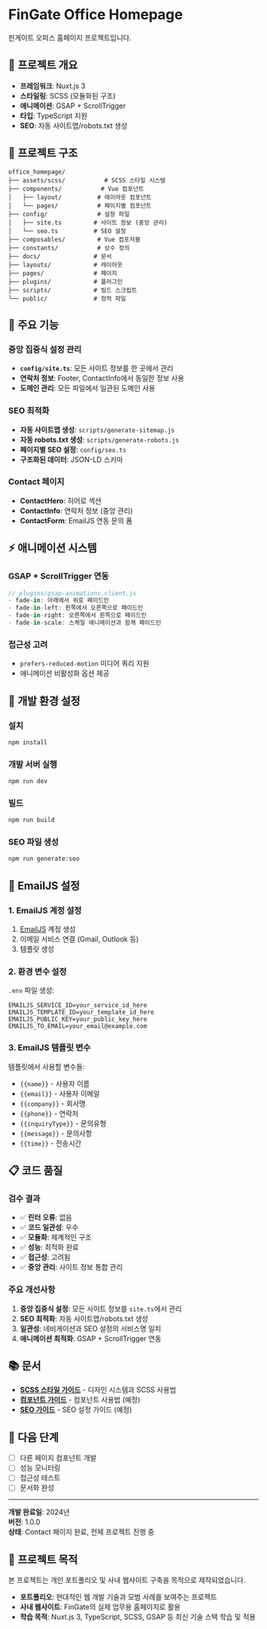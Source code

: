 # FinGate Office Homepage

핀게이트 오피스 홈페이지 프로젝트입니다.

## 🚀 프로젝트 개요

- **프레임워크**: Nuxt.js 3
- **스타일링**: SCSS (모듈화된 구조)
- **애니메이션**: GSAP + ScrollTrigger
- **타입**: TypeScript 지원
- **SEO**: 자동 사이트맵/robots.txt 생성

## 📁 프로젝트 구조

```
office_homepage/
├── assets/scss/           # SCSS 스타일 시스템
├── components/           # Vue 컴포넌트
│   ├── layout/          # 레이아웃 컴포넌트
│   └── pages/           # 페이지별 컴포넌트
├── config/              # 설정 파일
│   ├── site.ts         # 사이트 정보 (중앙 관리)
│   └── seo.ts          # SEO 설정
├── composables/         # Vue 컴포저블
├── constants/           # 상수 정의
├── docs/               # 문서
├── layouts/            # 레이아웃
├── pages/              # 페이지
├── plugins/            # 플러그인
├── scripts/            # 빌드 스크립트
└── public/             # 정적 파일
```

## 🎯 주요 기능

### 중앙 집중식 설정 관리
- **`config/site.ts`**: 모든 사이트 정보를 한 곳에서 관리
- **연락처 정보**: Footer, ContactInfo에서 동일한 정보 사용
- **도메인 관리**: 모든 파일에서 일관된 도메인 사용

### SEO 최적화
- **자동 사이트맵 생성**: `scripts/generate-sitemap.js`
- **자동 robots.txt 생성**: `scripts/generate-robots.js`
- **페이지별 SEO 설정**: `config/seo.ts`
- **구조화된 데이터**: JSON-LD 스키마

### Contact 페이지
- **ContactHero**: 히어로 섹션
- **ContactInfo**: 연락처 정보 (중앙 관리)
- **ContactForm**: EmailJS 연동 문의 폼

## ⚡ 애니메이션 시스템

### GSAP + ScrollTrigger 연동
```javascript
// plugins/gsap-animations.client.js
- fade-in: 아래에서 위로 페이드인
- fade-in-left: 왼쪽에서 오른쪽으로 페이드인
- fade-in-right: 오른쪽에서 왼쪽으로 페이드인
- fade-in-scale: 스케일 애니메이션과 함께 페이드인
```

### 접근성 고려
- `prefers-reduced-motion` 미디어 쿼리 지원
- 애니메이션 비활성화 옵션 제공

## 🚀 개발 환경 설정

### 설치
```bash
npm install
```

### 개발 서버 실행
```bash
npm run dev
```

### 빌드
```bash
npm run build
```

### SEO 파일 생성
```bash
npm run generate:seo
```

## 📧 EmailJS 설정

### 1. EmailJS 계정 설정
1. [EmailJS](https://www.emailjs.com/) 계정 생성
2. 이메일 서비스 연결 (Gmail, Outlook 등)
3. 템플릿 생성

### 2. 환경 변수 설정
`.env` 파일 생성:
```env
EMAILJS_SERVICE_ID=your_service_id_here
EMAILJS_TEMPLATE_ID=your_template_id_here
EMAILJS_PUBLIC_KEY=your_public_key_here
EMAILJS_TO_EMAIL=your_email@example.com
```

### 3. EmailJS 템플릿 변수
템플릿에서 사용할 변수들:
- `{{name}}` - 사용자 이름
- `{{email}}` - 사용자 이메일
- `{{company}}` - 회사명
- `{{phone}}` - 연락처
- `{{inquiryType}}` - 문의유형
- `{{message}}` - 문의사항
- `{{time}}` - 전송시간

## 📋 코드 품질

### 검수 결과
- ✅ **린터 오류**: 없음
- ✅ **코드 일관성**: 우수
- ✅ **모듈화**: 체계적인 구조
- ✅ **성능**: 최적화 완료
- ✅ **접근성**: 고려됨
- ✅ **중앙 관리**: 사이트 정보 통합 관리

### 주요 개선사항
1. **중앙 집중식 설정**: 모든 사이트 정보를 `site.ts`에서 관리
2. **SEO 최적화**: 자동 사이트맵/robots.txt 생성
3. **일관성**: 네비게이션과 SEO 설정의 서비스명 일치
4. **애니메이션 최적화**: GSAP + ScrollTrigger 연동

## 📚 문서

- **[SCSS 스타일 가이드](./docs/SCSS_GUIDE.md)** - 디자인 시스템과 SCSS 사용법
- **[컴포넌트 가이드](./docs/COMPONENTS.md)** - 컴포넌트 사용법 (예정)
- **[SEO 가이드](./docs/SEO_GUIDE.md)** - SEO 설정 가이드 (예정)

## 🎯 다음 단계

- [ ] 다른 페이지 컴포넌트 개발
- [ ] 성능 모니터링
- [ ] 접근성 테스트
- [ ] 문서화 완성

---

**개발 완료일**: 2024년  
**버전**: 1.0.0  
**상태**: Contact 페이지 완료, 전체 프로젝트 진행 중

## 📝 프로젝트 목적

본 프로젝트는 개인 포트폴리오 및 사내 웹사이트 구축을 목적으로 제작되었습니다.

- **포트폴리오**: 현대적인 웹 개발 기술과 모범 사례를 보여주는 프로젝트
- **사내 웹사이트**: FinGate의 실제 업무용 홈페이지로 활용
- **학습 목적**: Nuxt.js 3, TypeScript, SCSS, GSAP 등 최신 기술 스택 학습 및 적용